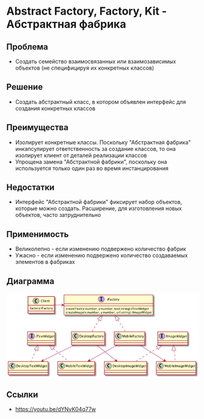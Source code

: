 # Abstract Factory, Factory, Kit - Абстрактная фабрика

## Проблема

* Создать семейство взаимосвязанных или взаимозависимых объектов (не специфицируя их конкретных классов)
    
## Решение

* Создать абстрактный класс, в котором объявлен интерфейс для создания конкретных классов
    
## Преимущества
 
* Изолирует конкретные классы. Поскольку "Абстрактная фабрика" инкапсулирует ответственность за создание классов,
    то она изолирует клиент от деталей реализации классов
* Упрощена замена "Абстрактной фабрики", поскольку она используется только один раз во время инстанцирования

## Недостатки

* Интерфейс "Абстрактной фабрики" фиксирует набор объектов, которые можно создать. Расширение,
    для изготовления новых объектов, часто затруднительно
    
## Применимость

* Великолепно - если изменению подвержено количество фабрик
* Ужасно - если изменению подвержено количество создаваемых элементов в фабриках

## Диаграмма

![Abstract Factory](uml.png)

## Ссылки

* https://youtu.be/dYNvK04q77w